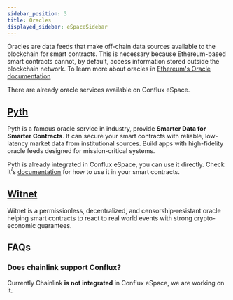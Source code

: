```yaml
---
sidebar_position: 3
title: Oracles
displayed_sidebar: eSpaceSidebar
---
```


Oracles are data feeds that make off-chain data sources available to the blockchain for smart contracts. This is necessary because Ethereum-based smart contracts cannot, by default, access information stored outside the blockchain network. To learn more about oracles in [Ethereum's Oracle documentation](https://ethereum.org/en/developers/docs/oracles/)

There are already oracle services available on Conflux eSpace.

## [Pyth](https://pyth.network/)

Pyth is a famous oracle service in industry, provide **Smarter Data for Smarter Contracts**. It can secure your smart contracts with reliable, low-latency market data from institutional sources. Build apps with high-fidelity oracle feeds designed for mission-critical systems.

Pyth is already integrated in Conflux eSpace, you can use it directly. Check it's [documentation](https://docs.pyth.network/documentation/pythnet-price-feeds/evm#mainnets) for how to use it in your smart contracts.

## [Witnet](https://witnet.io/)

Witnet is a permissionless, decentralized, and censorship-resistant oracle helping smart contracts to react to real world events with strong crypto-economic guarantees.

## FAQs

### Does chainlink support Conflux?

Currently Chainlink **is not integrated** in Conflux eSpace, we are working on it.